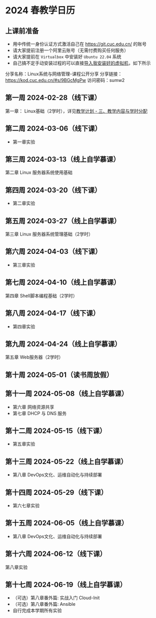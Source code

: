 # 2024 春教学日历

## 上课前准备

* 用中传统一身份认证方式激活自己在 https://git.cuc.edu.cn/ 的账号
* 请大家提前注册一个阿里云账号（无需付费购买任何服务）
* 请大家提前在 `Virtualbox` 中安装好 `Ubuntu 22.04` 系统
* 自己搞不定手动安装过程的可以直接[导入我安装好的虚拟机](https://docs.oracle.com/cd/E36500_01/E36513/html/qs-import-vm.html)，如下所示

分享名称：Linux系统与网络管理-课程公开分享
分享链接：https://kod.cuc.edu.cn/#s/9BGcMgPw
访问密码：sumw2

## 第一周 2024-02-28（线下课）

第一章： Linux基础（2学时），详见[教学计划 - 三、教学内容与学时分配](index.md#_4)

## 第二周 2024-03-06（线下课）

* 第一章实验

## 第三周 2024-03-13（线上自学慕课）

第二章 Linux 服务器系统使用基础

## 第四周 2024-03-20（线下课）

* 第二章实验

## 第五周 2024-03-27（线上自学慕课）

第三章 Linux 服务器系统管理基础（2学时）

## 第六周 2024-04-03（线下课）

* 第三章实验

## 第七周 2024-04-10（线上自学慕课）

第四章 Shell脚本编程基础（2学时）

## 第八周 2024-04-17（线下课）

* 第四章实验

## 第九周 2024-04-24（线上自学慕课）

第五章 Web服务器（2学时）

## 第十周 2024-05-01（读书周放假）

## 第十一周 2024-05-08（线上自学慕课）

* 第六章 网络资源共享
* 第七章 DHCP 与 DNS 服务

## 第十二周 2024-05-15（线下课）

* 第五章实验

## 第十三周 2024-05-22（线上自学慕课）

* 第八章 DevOps文化、运维自动化与持续部署

## 第十四周 2024-05-29（线下课）

* 第六七章实验

## 第十五周 2024-06-05（线上自学慕课）

* 第八章 DevOps文化、运维自动化与持续部署

## 第十六周 2024-06-12（线下课）

第八章实验

## 第十七周 2024-06-19（线上自学慕课）

* （可选）第八章番外篇: 实战入门 Cloud-Init
* （可选）第八章番外篇: Ansible
* 自行完成本学期所有实验




